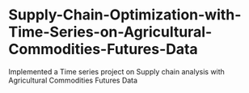 # Supply-Chain-Optimization-with-Time-Series-on-Agricultural-Commodities-Futures-Data
Implemented a Time series project on Supply chain analysis with Agricultural Commodities Futures Data 
